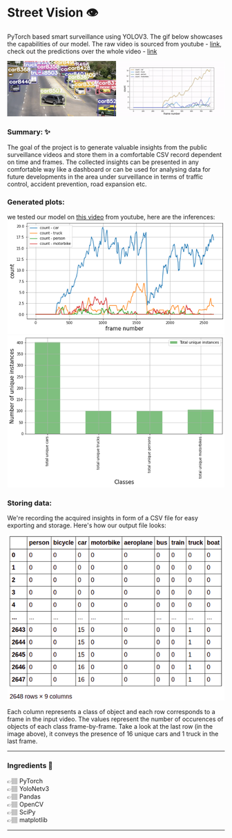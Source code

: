 # Street Vision :eye:
PyTorch based smart surveillance using YOLOV3. The gif below showcases the capabilities of our model. The raw video is sourced from youtube - [link](https://www.youtube.com/watch?v=jjlBnrzSGjc&ab_channel=Panasonicsecurity), check out the predictions over the whole video - [link](https://drive.google.com/file/d/18sS6Y8j2klUQadjVOeeeNwCHrcyEAMjE/view?usp=sharing)

![](/images_and_gifs/street_vision_demo_short_2.gif)   

### Summary:  ✨  
The goal of the project is to generate valuable insights from the public surveillance videos and store them in a comfortable CSV record dependent on time and frames. The collected insights can be presented in any comfortable way like a dashboard or can be used for analysing data for future developments in the area under surveillance in terms of traffic control, accident prevention, road expansion etc.
### Generated plots:
we tested our model on [this video](https://www.youtube.com/watch?v=jjlBnrzSGjc&ab_channel=Panasonicsecurity) from youtube, here are the inferences:
![](/images_and_gifs/frame_vs_count_1.png)
![](/images_and_gifs/total_unique_counts_barplot_1.png)   
### Storing data:
We're recording the acquired insights in form of a CSV file for easy exporting and storage. Here's how our output file looks:

![](/images_and_gifs/csv_screenshot_1.png)

Each column represents a class of object and each row corresponds to a frame in the input video. The values represent the number of occurences of objects of each class frame-by-frame. Take a look at the last row (in the image above), it conveys the presence of 16 unique cars and 1 truck in the last frame.

  
-----  
### Ingredients  🥗  

👉🏽  PyTorch  
👉🏽  YoloNetv3    
👉🏽  Pandas  
👉🏽  OpenCV  
👉🏽  SciPy  
👉🏽  matplotlib    
  
-----  
